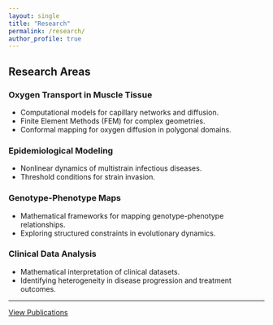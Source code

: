 ```yaml
---
layout: single
title: "Research"
permalink: /research/
author_profile: true
---
```


## **Research Areas**
### **Oxygen Transport in Muscle Tissue**  
- Computational models for capillary networks and diffusion.  
- Finite Element Methods (FEM) for complex geometries.  
- Conformal mapping for oxygen diffusion in polygonal domains.  

### **Epidemiological Modeling**  
- Nonlinear dynamics of multistrain infectious diseases.  
- Threshold conditions for strain invasion.  

### **Genotype-Phenotype Maps**  
- Mathematical frameworks for mapping genotype-phenotype relationships.  
- Exploring structured constraints in evolutionary dynamics.  

### **Clinical Data Analysis**  
- Mathematical interpretation of clinical datasets.  
- Identifying heterogeneity in disease progression and treatment outcomes.  

---

[View Publications](publications.md)
